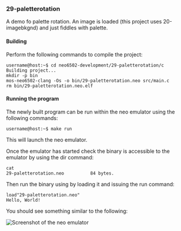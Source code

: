 ### 29-paletterotation

A demo fo palette rotation. An image is loaded (this project uses 20-imagebkgnd) and just fiddles with palette.

#### Building

Perform the following commands to compile the project:

```
username@host:~$ cd neo6502-development/29-paletterotation/c
Building project...
mkdir -p bin
mos-neo6502-clang -Os -o bin/29-paletterotation.neo src/main.c
rm bin/29-paletterotation.neo.elf
```

#### Running the program

The newly built program can be run within the neo emulator using the following commands:

```
username@host:~$ make run
```

This will launch the neo emulator.

Once the emulator has started check the binary is accessible to the emulator by using the dir command:

```
cat
29-paletterotation.neo          84 bytes.
```

Then run the binary using by loading it and issuing the run command:

```
load"29-paletterotation.neo"
Hello, World!
```

You should see something similar to the following:

![Screenshot of the neo emulator](https://github.com/andymccall/neo6502-development/blob/main/29-paletterotation/assets/03-29-paletterotation_c.png?raw=true)
